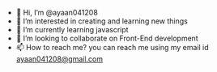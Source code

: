 - 👋 Hi, I’m @ayaan041208
- 👀 I’m interested in creating and learning new things
- 🌱 I’m currently learning javascript
- 💞️ I’m looking to collaborate on Front-End development
- 📫 How to reach me? you can reach me using my email id ayaan041208@gmail.com

<!---
ayaan041208/ayaan041208 is a ✨ special ✨ repository because its `README.md` (this file) appears on your GitHub profile.
You can click the Preview link to take a look at your changes.
--->
